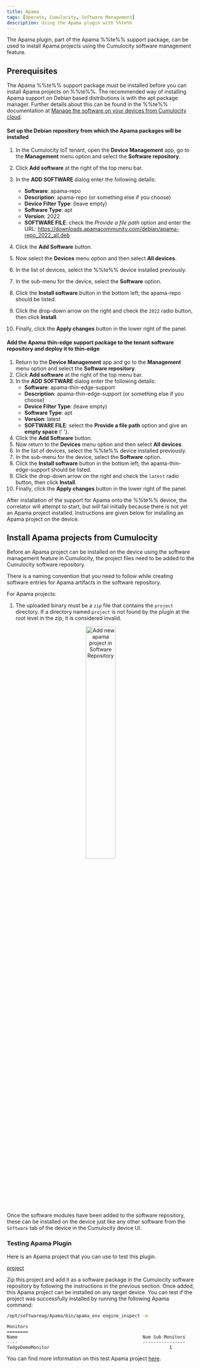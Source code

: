 ```yaml
---
title: Apama
tags: [Operate, Cumulocity, Software Management]
description: Using the Apama plugin with %%te%%
---
```


The Apama plugin, part of the Apama %%te%% support package, can be used to install Apama projects using the Cumulocity software management feature.

## Prerequisites

The Apama %%te%% support package must be installed before you can install Apama projects on %%te%%.
The recommended way of installing Apama support on Debian based distributions is with the apt package manager.
Further details about this can be found in the %%te%% documentation at [Manage the software on your devices from Cumulocity cloud](../../start/software-management.md).

#### Set up the Debian repository from which the Apama packages will be installed

1. In the Cumulocity IoT tenant, open the **Device Management** app, go to the **Management** menu option and select the **Software repository**.
2. Click **Add software** at the right of the top menu bar. 
3. In the **ADD SOFTWARE** dialog enter the following details:
    - **Software**: apama-repo
    - **Description**: apama-repo (or something else if you choose)
    - **Device Filter Type**: (leave empty)
    - **Software Type**: apt
    - **Version**: 2022
    - **SOFTWARE FILE**: check the *Provide a file path* option and enter the URL:	https://downloads.apamacommunity.com/debian/apama-repo_2022_all.deb

4. Click the **Add Software** button.
5. Now select the **Devices** menu option and then select **All devices**.
6. In the list of devices, select the %%te%% device installed previously.
7. In the sub-menu for the device, select the **Software** option.
8. Click the **Install software** button in the bottom left; the apama-repo should be listed.
9. Click the drop-down arrow on the right and check the `2022` radio button, then click **Install**.
10. Finally, click the **Apply changes** button in the lower right of the panel.

#### Add the Apama thin-edge support package to the tenant software repository and deploy it to thin-edge
1. Return to the **Device Management** app and go to the **Management** menu option and select the **Software repository**.
2. Click **Add software** at the right of the top menu bar.
3. In the **ADD SOFTWARE** dialog enter the following details:
    - **Software**: apama-thin-edge-support
    - **Description**: apama-thin-edge-support (or something else if you choose)
    - **Device Filter Type**: (leave empty)
    - **Software Type**: apt
    - **Version**: latest
    - **SOFTWARE FILE**: select the **Provide a file path** option and give an **empty space** (' ').
4. Click the **Add Software** button.
5. Now return to the **Devices** menu option and then select **All devices**.
6. In the list of devices, select the %%te%% device installed previously.
7. In the sub-menu for the device, select the **Software** option.
8. Click the **Install software** button in the bottom left; the apama-thin-edge-support should be listed.
9. Click the drop-down arrow on the right and check the `latest` radio button, then click **Install**.
10. Finally, click the **Apply changes** button in the lower right of the panel.

After installation of the support for Apama onto the %%te%% device, the correlator will attempt to start, but will fail initially because there is not yet an Apama project installed. Instructions are given below for installing an Apama project on the device.

## Install Apama projects from Cumulocity

Before an Apama project can be installed on the device using the software management feature in Cumulocity, the project files need to be added to the Cumulocity software repository.

There is a naming convention that you need to follow while creating software entries for Apama artifacts in the software repository.

For Apama projects:

1. The uploaded binary must be a `zip` file that contains the `project` directory. If a directory named `project` is not found by the plugin at the root level in the zip, it is considered invalid.

<p align="center">
    <img
        src={require('../../images/apama-plugin/apama-project-c8y-software-repository.png').default}
        alt="Add new apama project in Software Repository"
        width="40%"
    />
</p>

Once the software modules have been added to the software repository, these can be installed on the device just like any other software from the `Software` tab of the device in the Cumulocity device UI.

### Testing Apama Plugin

Here is an Apama project that you can use to test this plugin.

[project](https://github.com/thin-edge/thin-edge.io_examples/tree/main/StreamingAnalytics/src/quickstart)

Zip this project and add it as a software package in the Cumulocity software repository by following the instructions in the previous section.
Once added, this Apama project can be installed on any target device.
You can test if the project was successfully installed by running the following Apama command:

```sh
/opt/softwareag/Apama/bin/apama_env engine_inspect -m
```

```text title="Example Output"
Monitors
========
Name                                               Num Sub Monitors
----                                               ----------------
TedgeDemoMonitor                                             1
```

You can find more information on this test Apama project [here](https://github.com/thin-edge/thin-edge.io_examples/tree/main/StreamingAnalytics#testing-a-project).
